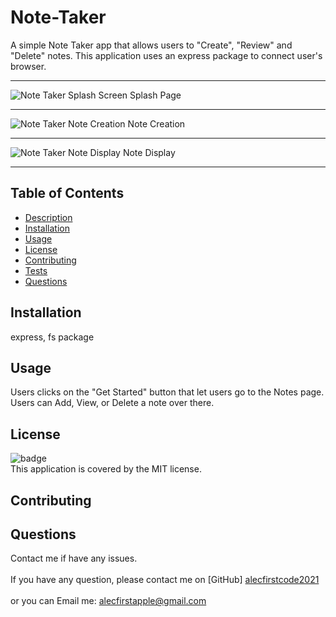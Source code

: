 # Note-Taker


 A simple Note Taker app that allows users to "Create", "Review" and "Delete" notes. This application uses an express package to connect user's browser.

 ---

![Note Taker Splash Screen](./images/Splash_Page.png "note-taker Splash Screen")
Splash Page

---

![Note Taker Note Creation](./images/Note_Creating.png "note-taker Note Creation")
Note Creation

---

![Note Taker Note Display](./images/Note_Display.png "note-taker Note Display")
Note Display

--- 

## Table of Contents
- [Description](#description)
- [Installation](#installation)
- [Usage](#usage)
- [License](#license)
- [Contributing](#contributing)
- [Tests](#tests)
- [Questions](#questions)

## Installation
 express, fs package

## Usage
 Users clicks on the "Get Started" button that let users go to the Notes page. Users can Add, View, or Delete a note over there.

## License
![badge](https://img.shields.io/badge/license-MIT-brightpink)
<br />
This application is covered by the MIT license. 

## Contributing
 

## Questions
Contact me if have any issues.<br />
<br />
If you have any question, please contact me on [GitHub] [alecfirstcode2021](https://github.com/alecfirstcode2021)<br />
<br />
or you can Email me: alecfirstapple@gmail.com<br /><br />


